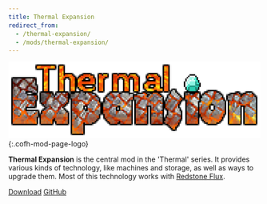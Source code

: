```yaml
---
title: Thermal Expansion
redirect_from:
  - /thermal-expansion/
  - /mods/thermal-expansion/
---
```


![Thermal Expansion logo](/assets/images/modlogos/thermal-expansion.png){:.cofh-mod-page-logo}


**Thermal Expansion** is the central mod in the 'Thermal' series. It provides
various kinds of technology, like machines and storage, as well as ways to
upgrade them. Most of this technology works with [Redstone
Flux](/docs/redstone-flux/).


<div class="uk-margin-top uk-button-group">
    <a class="uk-button uk-button-large uk-button-success uk-text-bold" href="/downloads/">Download</a>
    <a class="uk-button uk-button-large" href="https://github.com/CoFH/ThermalExpansion">GitHub</a>
</div>
